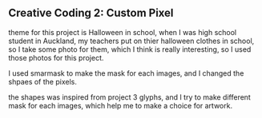 ## Creative Coding 2: Custom Pixel
theme for this project is Halloween in school, when I was high school student in Auckland, my teachers put on thier halloween clothes in school, so I take some photo for them, which I think is really interesting, so I used those photos for this project.

I used smarmask to make the mask for each images, and I changed the shpaes of the pixels.

the shapes was inspired from project 3 glyphs, and I try to make different mask for each images, which help me to make a choice for artwork.